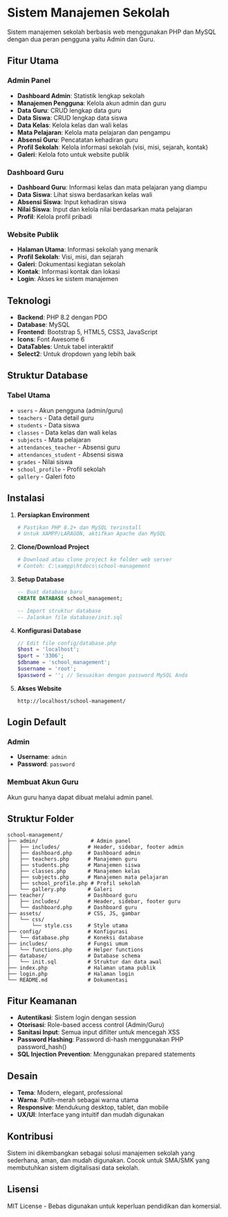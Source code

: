 # Sistem Manajemen Sekolah

Sistem manajemen sekolah berbasis web menggunakan PHP dan MySQL dengan dua peran pengguna yaitu Admin dan Guru.

## Fitur Utama

### Admin Panel
- **Dashboard Admin**: Statistik lengkap sekolah
- **Manajemen Pengguna**: Kelola akun admin dan guru
- **Data Guru**: CRUD lengkap data guru
- **Data Siswa**: CRUD lengkap data siswa  
- **Data Kelas**: Kelola kelas dan wali kelas
- **Mata Pelajaran**: Kelola mata pelajaran dan pengampu
- **Absensi Guru**: Pencatatan kehadiran guru
- **Profil Sekolah**: Kelola informasi sekolah (visi, misi, sejarah, kontak)
- **Galeri**: Kelola foto untuk website publik

### Dashboard Guru
- **Dashboard Guru**: Informasi kelas dan mata pelajaran yang diampu
- **Data Siswa**: Lihat siswa berdasarkan kelas wali
- **Absensi Siswa**: Input kehadiran siswa
- **Nilai Siswa**: Input dan kelola nilai berdasarkan mata pelajaran
- **Profil**: Kelola profil pribadi

### Website Publik
- **Halaman Utama**: Informasi sekolah yang menarik
- **Profil Sekolah**: Visi, misi, dan sejarah
- **Galeri**: Dokumentasi kegiatan sekolah
- **Kontak**: Informasi kontak dan lokasi
- **Login**: Akses ke sistem manajemen

## Teknologi

- **Backend**: PHP 8.2 dengan PDO
- **Database**: MySQL
- **Frontend**: Bootstrap 5, HTML5, CSS3, JavaScript
- **Icons**: Font Awesome 6
- **DataTables**: Untuk tabel interaktif
- **Select2**: Untuk dropdown yang lebih baik

## Struktur Database

### Tabel Utama
- `users` - Akun pengguna (admin/guru)
- `teachers` - Data detail guru
- `students` - Data siswa
- `classes` - Data kelas dan wali kelas
- `subjects` - Mata pelajaran
- `attendances_teacher` - Absensi guru
- `attendances_student` - Absensi siswa
- `grades` - Nilai siswa
- `school_profile` - Profil sekolah
- `gallery` - Galeri foto

## Instalasi

1. **Persiapkan Environment**
   ```bash
   # Pastikan PHP 8.2+ dan MySQL terinstall
   # Untuk XAMPP/LARAGON, aktifkan Apache dan MySQL
   ```

2. **Clone/Download Project**
   ```bash
   # Download atau clone project ke folder web server
   # Contoh: C:\xampp\htdocs\school-management
   ```

3. **Setup Database**
   ```sql
   -- Buat database baru
   CREATE DATABASE school_management;
   
   -- Import struktur database
   -- Jalankan file database/init.sql
   ```

4. **Konfigurasi Database**
   ```php
   // Edit file config/database.php
   $host = 'localhost';
   $port = '3306';
   $dbname = 'school_management';
   $username = 'root';
   $password = ''; // Sesuaikan dengan password MySQL Anda
   ```

5. **Akses Website**
   ```
   http://localhost/school-management/
   ```

## Login Default

### Admin
- **Username**: `admin`
- **Password**: `password`

### Membuat Akun Guru
Akun guru hanya dapat dibuat melalui admin panel.

## Struktur Folder

```
school-management/
├── admin/                 # Admin panel
│   ├── includes/         # Header, sidebar, footer admin
│   ├── dashboard.php     # Dashboard admin
│   ├── teachers.php      # Manajemen guru
│   ├── students.php      # Manajemen siswa
│   ├── classes.php       # Manajemen kelas
│   ├── subjects.php      # Manajemen mata pelajaran
│   ├── school_profile.php # Profil sekolah
│   └── gallery.php       # Galeri
├── teacher/              # Dashboard guru
│   ├── includes/         # Header, sidebar, footer guru
│   └── dashboard.php     # Dashboard guru
├── assets/               # CSS, JS, gambar
│   └── css/
│       └── style.css     # Style utama
├── config/               # Konfigurasi
│   └── database.php      # Koneksi database
├── includes/             # Fungsi umum
│   └── functions.php     # Helper functions
├── database/             # Database schema
│   └── init.sql          # Struktur dan data awal
├── index.php             # Halaman utama publik
├── login.php             # Halaman login
└── README.md             # Dokumentasi
```

## Fitur Keamanan

- **Autentikasi**: Sistem login dengan session
- **Otorisasi**: Role-based access control (Admin/Guru)
- **Sanitasi Input**: Semua input difilter untuk mencegah XSS
- **Password Hashing**: Password di-hash menggunakan PHP password_hash()
- **SQL Injection Prevention**: Menggunakan prepared statements

## Desain

- **Tema**: Modern, elegant, professional
- **Warna**: Putih-merah sebagai warna utama
- **Responsive**: Mendukung desktop, tablet, dan mobile
- **UX/UI**: Interface yang intuitif dan mudah digunakan

## Kontribusi

Sistem ini dikembangkan sebagai solusi manajemen sekolah yang sederhana, aman, dan mudah digunakan. Cocok untuk SMA/SMK yang membutuhkan sistem digitalisasi data sekolah.

## Lisensi

MIT License - Bebas digunakan untuk keperluan pendidikan dan komersial.